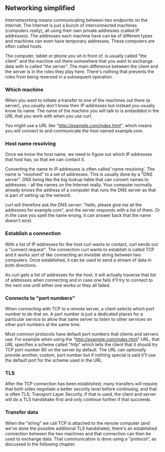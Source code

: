 ## Networking simplified

Internetworking means communicating between two endpoints on the Internet. The
Internet is just a bunch of interconnected machines (computers really), all
using their own private addresses (called IP addresses). The addresses each
machine have can be of different types and machines can even have temporary
addresses. These computers are often called hosts.

The computer, tablet or phone you sit in front of, is usually called "the
client" and the machine out there somewhere that you want to exchange data
with is called "the server". The main difference between the client and the
server is in the roles they play here. There's nothing that prevents the roles
from being reversed in a subsequent operation.

### Which machine

When you want to initiate a transfer to one of the machines out there (a
server), you usually don't know their IP addresses but instead you usually
know its name. The name of the machine you will talk to is embedded in the URL
that you work with when you use curl.

You might use a URL like "http://example.com/index.html", which means you will
connect to and communicate the host named example.com.

### Host name resolving

Once we know the host name, we need to figure out which IP addresses that host
has, so that we can contact it.

Converting the name to IP addresses is often called 'name resolving'. The name
is "resolved" to a set of addresses. This is usually done by a "DNS
server". DNS being like the big lookup-table that can convert names to
addresses - all the names on the Internet really. Your computer normally
already knows the address of a computer that runs the DNS server as that is
part of setting up the network.

curl will therefore ask the DNS server: "hello, please give me all the
addresses for example.com", and the server responds with a list of them. Or in
the case you spell the name wrong, it can answer back that the name doesn't
exist.

### Establish a connection

With a list of IP addresses for the host curl wants to contact, curl sends out
a "connect request". The connection curl wants to establish is called TCP and
it works sort of like connecting an invisible string between two
computers. Once established, it can be used to send a stream of data in both
directions.

As curl gets a list of addresses for the host, it will actually traverse that
list of addresses when connecting and in case one fails it'll try to connect
to the next one until either one works or they all failed.

### Connects to "port numbers"

When connecting with TCP to a remote server, a client selects which port
number to do that on. A port number is just a dedicated places for a
particular service to allow that same server to listen to other services on
other port numbers at the same time.

Most common protocols have default port numbers that clients and servers
use. For example when using the "http://example.com/index.html" URL, that URL
specifies a scheme called "http" which tells the client that it should try TCP
port number 80 on the server by default. The URL can optionally provide
another, custom, port number but if nothing special is said it'll use the
default port for the scheme used in the URL.

### TLS

After the TCP connection has been established, many transfers will require
that both sides negotiate a better security level before continuing, and that
is often TLS; Transport Layer Security. If that is used, the client and server
will do a TLS handshake first and only continue further if that succeeds.

### Transfer data

When the "string" we call TCP is attached to the remote computer (and we've
done the possible additional TLS handshake), there's an established connection
between the two machines and that connection can then be used to exchange
data. That communication is done using a "protocol", as discussed in the
following chapter.
